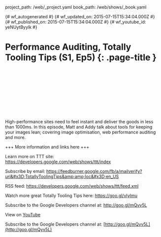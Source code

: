 project_path: /web/_project.yaml
book_path: /web/shows/_book.yaml

{# wf_autogenerated #}
{# wf_updated_on: 2015-07-15T15:34:04.000Z #}
{# wf_published_on: 2015-07-15T15:34:04.000Z #}
{# wf_youtube_id: yeNUytByylk #}

# Performance Auditing, Totally Tooling Tips (S1, Ep5) {: .page-title }


<div class="video-wrapper">
  <iframe class="devsite-embedded-youtube-video" data-video-id="yeNUytByylk"
          data-autohide="1" data-showinfo="0" frameborder="0" allowfullscreen>
  </iframe>
</div>

High-performance sites need to feel instant and deliver the goods in less than 1000ms. In this episode, Matt and Addy talk about tools for keeping your images lean; covering image optimisation, web performance auditing and more.

+++ More information and links here +++

Learn more on TTT site: https://developers.google.com/web/shows/ttt/index

Subscribe by email: https://feedburner.google.com/fb/a/mailverify?uri&#x3D;TotallyToolingTips&amp;amp;loc&#x3D;en_US

RSS feed: https://developers.google.com/web/shows/ttt/feed.xml

Watch more great Totally Tooling Tips here: https://goo.gl/vIyImu

Subscribe to the Google Developers channel at: http://goo.gl/mQyv5L

View on [YouTube](https://youtu.be/yeNUytByylk)

Subscribe to the Google Developers channel at: [http://goo.gl/mQyv5L](http://goo.gl/mQyv5L)
